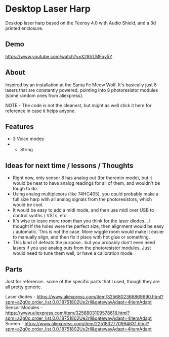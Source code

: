 # Desktop Laser Harp
Desktop laser harp based on the Teensy 4.0 with Audio Shield, and a 3d printed enclosure.

## Demo
https://www.youtube.com/watch?v=X28VLMFqv5Y

## About
Inspired by an installation at the Santa Fe Meow Wolf. It's basically just 8 lasers that are constantly powered, pointing into 8 photoresistor modules (some random ones from aliexpress). 

NOTE - The code is not the cleanest, but might as well stick it here for reference in case it helps anyone. 

## Features
- 3 Voice modes
- - String

## Ideas for next time / lessons / Thoughts

- Right now, only sensor 8 has analog out (for theremin mode), but it would be neat to have analog readings for all of them, and wouldn't be tough to do. 
- Using analog multiplexors (like 74HC405), you could probably make a full size harp with all analog signals from the photoresistors, which would be cool.
- It would be easy to add a midi mode, and then use midi over USB to control synths / VSTs, etc.
- It's wise to leave more room than you think for the laser diodes... I thought if the holes were the perfect size, then alignment would be easy / automatic. This is not the case. More wiggle room would make it easier to manually align, and then fix it place with hot glue or something.
- This kind of defeats the purpose.. but you probably don't even need lasers if you use analog outs from the photoresistor modules. Just would need to tune them well, or have a calibration mode.

## Parts
Just for reference.. some of the specific parts that I used, though they are all pretty generic.

Laser diodes - https://www.aliexpress.com/item/3256802366869690.html?spm=a2g0o.order_list.0.0.18751802Ue2rlI&gatewayAdapt=4itemAdapt
Sensor Modules - https://www.aliexpress.com/item/3256803109578618.html?spm=a2g0o.order_list.0.0.18751802Ue2rlI&gatewayAdapt=4itemAdapt
Screen - https://www.aliexpress.com/item/2251832770994631.html?spm=a2g0o.order_list.0.0.18751802Ue2rlI&gatewayAdapt=4itemAdapt
